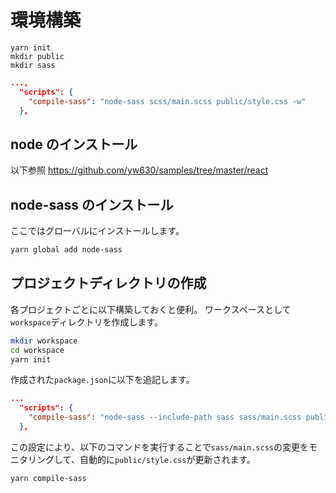 # 環境構築

```
yarn init
mkdir public
mkdir sass
```

```package.json
...,
  "scripts": {
    "compile-sass": "node-sass scss/main.scss public/style.css -w"
  },
```

## node のインストール

以下参照
<https://github.com/yw630/samples/tree/master/react>

## node-sass のインストール

ここではグローバルにインストールします。

```bash
yarn global add node-sass
```

## プロジェクトディレクトリの作成

各プロジェクトごとに以下構築しておくと便利。
ワークスペースとして`workspace`ディレクトリを作成します。

```bash
mkdir workspace
cd workspace
yarn init
```

作成された`package.json`に以下を追記します。

```package.json
...
  "scripts": {
    "compile-sass": "node-sass --include-path sass sass/main.scss public/style.css -w"
  },
```

この設定により、以下のコマンドを実行することで`sass/main.scss`の変更をモニタリングして、自動的に`public/style.css`が更新されます。

```bash
yarn compile-sass
```
